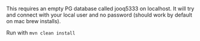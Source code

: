 This requires an empty PG database called jooq5333 on localhost. It will
try and connect with your local user and no password (should work by
default on mac brew installs).

Run with `mvn clean install`
